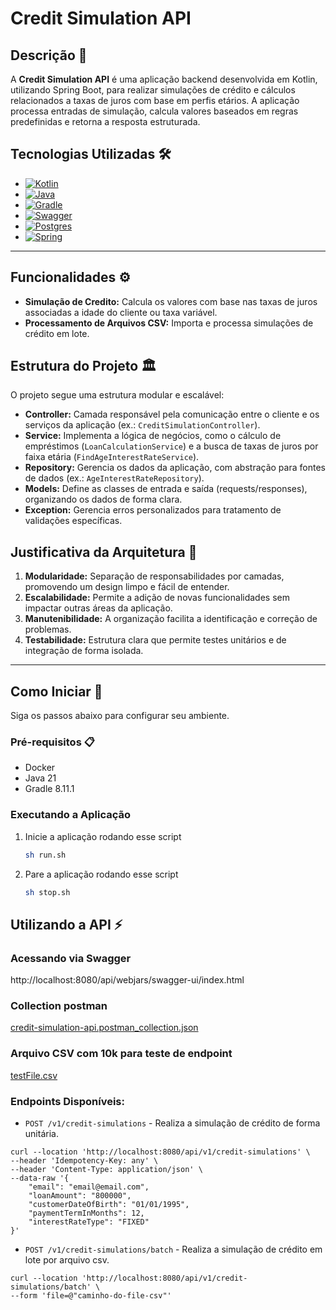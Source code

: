 # Credit Simulation API
## Descrição 📖
A **Credit Simulation API** é uma aplicação backend desenvolvida em Kotlin, utilizando Spring Boot, 
para realizar simulações de crédito e cálculos relacionados a taxas de juros com base em perfis etários. 
A aplicação processa entradas de simulação, calcula valores baseados em regras predefinidas e retorna a resposta estruturada.

## Tecnologias Utilizadas 🛠️

* [![Kotlin][Kotlin]][Kotlin-url]
* [![Java][Java]][Java-url]
* [![Gradle][Gradle]][Gradle-url]
* [![Swagger][Swagger]][Swagger-url]
* [![Postgres][Postgres]][Postgres-url]
* [![Spring][Spring]][Spring-url]

---

## Funcionalidades ⚙️
- **Simulação de Credito:** Calcula os valores com base nas taxas de juros associadas a idade do cliente ou taxa variável.
- **Processamento de Arquivos CSV:** Importa e processa simulações de crédito em lote.


## Estrutura do Projeto 🏛
O projeto segue uma estrutura modular e escalável:

- **Controller:** Camada responsável pela comunicação entre o cliente e os serviços da aplicação (ex.: `CreditSimulationController`).
- **Service:** Implementa a lógica de negócios, como o cálculo de empréstimos (`LoanCalculationService`) e a busca de taxas de juros por faixa etária (`FindAgeInterestRateService`).
- **Repository:** Gerencia os dados da aplicação, com abstração para fontes de dados (ex.: `AgeInterestRateRepository`).
- **Models:** Define as classes de entrada e saída (requests/responses), organizando os dados de forma clara.
- **Exception:** Gerencia erros personalizados para tratamento de validações específicas.


## Justificativa da Arquitetura 📐
1. **Modularidade:** Separação de responsabilidades por camadas, promovendo um design limpo e fácil de entender.
2. **Escalabilidade:** Permite a adição de novas funcionalidades sem impactar outras áreas da aplicação.
3. **Manutenibilidade:** A organização facilita a identificação e correção de problemas.
4. **Testabilidade:** Estrutura clara que permite testes unitários e de integração de forma isolada.

---

## Como Iniciar 🚀

Siga os passos abaixo para configurar seu ambiente.

### Pré-requisitos 📋

* Docker
* Java 21
* Gradle 8.11.1

### Executando a Aplicação

1. Inicie a aplicação rodando esse script
   ```sh
   sh run.sh
   ```
2. Pare a aplicação rodando esse script
    ```sh
   sh stop.sh
   ```

## Utilizando a API ⚡

### Acessando via Swagger
http://localhost:8080/api/webjars/swagger-ui/index.html

### Collection postman

[credit-simulation-api.postman_collection.json](collection/credit-simulation-api.postman_collection.json)

### Arquivo CSV com 10k para teste de endpoint

[testFile.csv](src/test/resources/testFile.csv)

### Endpoints Disponíveis:

* `POST /v1/credit-simulations` - Realiza a simulação de crédito de forma unitária.
```shell
curl --location 'http://localhost:8080/api/v1/credit-simulations' \
--header 'Idempotency-Key: any' \
--header 'Content-Type: application/json' \
--data-raw '{
    "email": "email@email.com",
    "loanAmount": "800000",
    "customerDateOfBirth": "01/01/1995",
    "paymentTermInMonths": 12,
    "interestRateType": "FIXED"
}'
  ```
* `POST /v1/credit-simulations/batch` - Realiza a simulação de crédito em lote por arquivo csv.
```shell
curl --location 'http://localhost:8080/api/v1/credit-simulations/batch' \
--form 'file=@"caminho-do-file-csv"'
```

[Kotlin]: https://img.shields.io/badge/Kotlin-7F52FF?style=for-the-badge&logo=Kotlin&logoColor=white
[Kotlin-url]: https://kotlinlang.org/
[Java]: https://img.shields.io/badge/java-%23ED8B00.svg?style=for-the-badge&logo=openjdk&logoColor=white
[Java-url]: https://www.java.com/
[Spring]: https://img.shields.io/badge/spring_boot-%236DB33F.svg?style=for-the-badge&logo=spring&logoColor=white
[Postgres]: https://img.shields.io/badge/postgresql-4169e1?style=for-the-badge&logo=postgresql&logoColor=white
[Postgres-url]: https://www.postgresql.org/
[Spring-url]: https://spring.io/projects/spring-boot
[Gradle]: https://img.shields.io/badge/Gradle-02303A.svg?style=for-the-badge&logo=Gradle&logoColor=white
[Gradle-url]: https://gradle.org/
[Swagger]: https://img.shields.io/badge/-Swagger-%23Clojure?style=for-the-badge&logo=swagger&logoColor=white
[Swagger-url]: https://swagger.io/